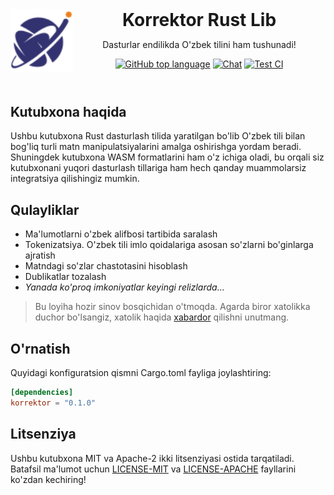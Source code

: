 <header>
<img src="https://raw.githubusercontent.com/uzinfocom-org/website/main/src/images/logo.svg" alt="logo" height="100" align="left">
<h1 style="display: inline">Korrektor Rust Lib</h1>

Dasturlar endilikda O'zbek tilini ham tushunadi!

[![GitHub top language](https://img.shields.io/github/languages/top/uzinfocom-org/korrektor-rs?style=flat-square&logo=github)](https://github.com/uzinfocom-org/vicardi)
[![Chat](https://img.shields.io/badge/Chat-grey?style=flat-square&logo=telegram)](https://t.me/korrektuz)
[![Test CI](https://github.com/uzinfocom-org/korrektor-rs/actions/workflows/test.yml/badge.svg)](https://github.com/uzinfocom-org/korrektor-rs/actions/workflows/test.yml)
</header>

## Kutubxona haqida

Ushbu kutubxona Rust dasturlash tilida yaratilgan bo'lib O'zbek tili bilan bog'liq turli matn manipulatsiyalarini amalga 
oshirishga yordam beradi. Shuningdek kutubxona WASM formatlarini ham o'z ichiga oladi, bu orqali siz kutubxonani yuqori 
dasturlash tillariga ham hech qanday muammolarsiz integratsiya qilishingiz mumkin.

## Qulayliklar

- Ma'lumotlarni o'zbek alifbosi tartibida saralash
- Tokenizatsiya. O'zbek tili imlo qoidalariga asosan so'zlarni bo'ginlarga ajratish
- Matndagi so'zlar chastotasini hisoblash
- Dublikatlar tozalash
- _Yanada ko'proq imkoniyatlar keyingi relizlarda..._

> Bu loyiha hozir sinov bosqichidan o'tmoqda. Agarda biror xatolikka duchor
> bo'lsangiz, xatolik haqida [xabardor](https://github.com/uzinfocom-org/korrektor-rs/issues/new)
> qilishni unutmang.

## O'rnatish

Quyidagi konfiguratsion qismni Cargo.toml fayliga joylashtiring:

```toml
[dependencies]
korrektor = "0.1.0"
```

## Litsenziya

Ushbu kutubxona MIT va Apache-2 ikki litsenziyasi ostida tarqatiladi. Batafsil ma'lumot uchun [LICENSE-MIT](./license-mit) va [LICENSE-APACHE](./license-apache) fayllarini ko'zdan kechiring!
